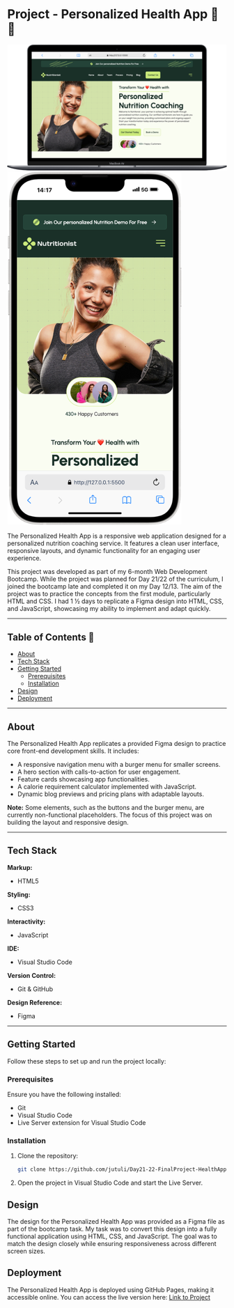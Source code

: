 # Project - Personalized Health App 🥗 💪

<img src="./assets/img/project-screenshot-macbook.png" alt="Project Screenshot - MacBook Air" width="600">  
<img src="./assets/img/project-screenshot-iPhone-14.png" alt="Project Screenshot - iPhone 14Pro" width="400">

The Personalized Health App is a responsive web application designed for a personalized nutrition coaching service. It features a clean user interface, responsive layouts, and dynamic functionality for an engaging user experience.

This project was developed as part of my 6-month Web Development Bootcamp. While the project was planned for Day 21/22 of the curriculum, I joined the bootcamp late and completed it on my Day 12/13. The aim of the project was to practice the concepts from the first module, particularly HTML and CSS. I had 1 ½ days to replicate a Figma design into HTML, CSS, and JavaScript, showcasing my ability to implement and adapt quickly.

---

## Table of Contents 📑

- [About](#about)
- [Tech Stack](#tech-stack)
- [Getting Started](#getting-started)
  - [Prerequisites](#prerequisites)
  - [Installation](#installation)
- [Design](#design)
- [Deployment](#deployment)

---

## About

The Personalized Health App replicates a provided Figma design to practice core front-end development skills. It includes:

- A responsive navigation menu with a burger menu for smaller screens.
- A hero section with calls-to-action for user engagement.
- Feature cards showcasing app functionalities.
- A calorie requirement calculator implemented with JavaScript.
- Dynamic blog previews and pricing plans with adaptable layouts.

**Note:** Some elements, such as the buttons and the burger menu, are currently non-functional placeholders. The focus of this project was on building the layout and responsive design.

---

## Tech Stack

**Markup:**

- HTML5

**Styling:**

- CSS3

**Interactivity:**

- JavaScript

**IDE:**

- Visual Studio Code

**Version Control:**

- Git & GitHub

**Design Reference:**

- Figma

---

## Getting Started

Follow these steps to set up and run the project locally:

### Prerequisites

Ensure you have the following installed:

- Git
- Visual Studio Code
- Live Server extension for Visual Studio Code

### Installation

1. Clone the repository:

   ```bash
   git clone https://github.com/jutuli/Day21-22-FinalProject-HealthApp.git
   ```

2. Open the project in Visual Studio Code and start the Live Server.

## Design

The design for the Personalized Health App was provided as a Figma file as part of the bootcamp task. My task was to convert this design into a fully functional application using HTML, CSS, and JavaScript. The goal was to match the design closely while ensuring responsiveness across different screen sizes.

## Deployment

The Personalized Health App is deployed using GitHub Pages, making it accessible online. You can access the live version here:
[Link to Project](https://github.com/jutuli/Day21-22-FinalProject-HealthApp)
